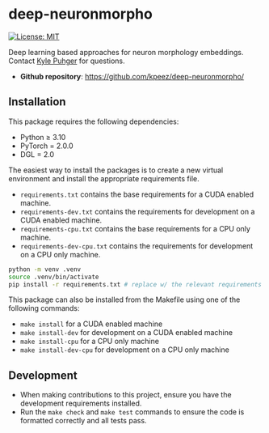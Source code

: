 # deep-neuronmorpho

[![License: MIT](https://img.shields.io/badge/License-MIT-yellow.svg)](https://github.com/kpeez/deep-neuronmorpho/blob/main/LICENSE)

Deep learning based approaches for neuron morphology embeddings. Contact [Kyle Puhger](https://github.com/kpeez) for questions.

- **Github repository**: <https://github.com/kpeez/deep-neuronmorpho/>

## Installation

This package requires the following dependencies:

- Python ≥ 3.10
- PyTorch = 2.0.0
- DGL = 2.0

The easiest way to install the packages is to create a new virtual environment and install the appropriate requirements file.

- `requirements.txt` contains the base requirements for a CUDA enabled machine.
- `requirements-dev.txt` contains the requirements for development on a CUDA enabled machine.
- `requirements-cpu.txt` contains the base requirements for a CPU only machine.
- `requirements-dev-cpu.txt` contains the requirements for development on a CPU only machine.

```bash
python -m venv .venv
source .venv/bin/activate
pip install -r requirements.txt # replace w/ the relevant requirements file
```

This package can also be installed from the Makefile using one of the following commands:

- `make install` for a CUDA enabled machine
- `make install-dev` for development on a CUDA enabled machine
- `make install-cpu` for a CPU only machine
- `make install-dev-cpu` for development on a CPU only machine

## Development

- When making contributions to this project, ensure you have the development requirements installed.
- Run the `make check` and `make test` commands to ensure the code is formatted correctly and all tests pass.
